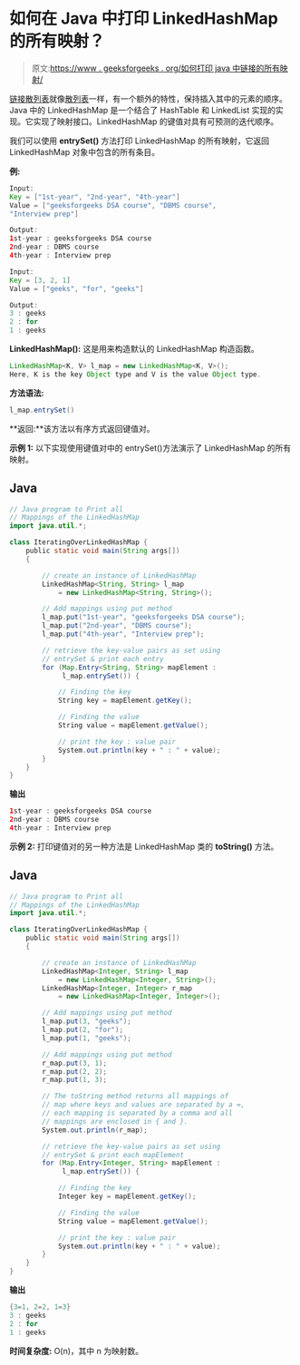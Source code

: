 # 如何在 Java 中打印 LinkedHashMap 的所有映射？

> 原文:[https://www . geeksforgeeks . org/如何打印 java 中链接的所有映射/](https://www.geeksforgeeks.org/how-to-print-all-mappings-of-the-linkedhashmap-in-java/)

[链接散列表](https://www.geeksforgeeks.org/linkedhashmap-class-java-examples/)就像[散列表](https://www.geeksforgeeks.org/java-util-hashmap-in-java-with-examples/)一样，有一个额外的特性，保持插入其中的元素的顺序。Java 中的 LinkedHashMap 是一个结合了 HashTable 和 LinkedList 实现的实现。它实现了映射接口。LinkedHashMap 的键值对具有可预测的迭代顺序。

我们可以使用 **entrySet()** 方法打印 LinkedHashMap 的所有映射，它返回 LinkedHashMap 对象中包含的所有条目。

**例:**

```java
Input:
Key = ["1st-year", "2nd-year", "4th-year"]
Value = ["geeksforgeeks DSA course", "DBMS course", 
"Interview prep"]

Output:
1st-year : geeksforgeeks DSA course
2nd-year : DBMS course
4th-year : Interview prep

Input:
Key = [3, 2, 1]
Value = ["geeks", "for", "geeks"]

Output:
3 : geeks
2 : for
1 : geeks
```

**LinkedHashMap():** 这是用来构造默认的 LinkedHashMap 构造函数。

```java
LinkedHashMap<K, V> l_map = new LinkedHashMap<K, V>();
Here, K is the key Object type and V is the value Object type.
```

**方法语法:**

```java
l_map.entrySet()
```

**返回:**该方法以有序方式返回键值对。

**示例 1:** 以下实现使用键值对中的 entrySet()方法演示了 LinkedHashMap 的所有映射。

## Java

```java
// Java program to Print all 
// Mappings of the LinkedHashMap
import java.util.*;

class IteratingOverLinkedHashMap {
    public static void main(String args[])
    {

        // create an instance of LinkedHashMap
        LinkedHashMap<String, String> l_map
            = new LinkedHashMap<String, String>();

        // Add mappings using put method
        l_map.put("1st-year", "geeksforgeeks DSA course");
        l_map.put("2nd-year", "DBMS course");
        l_map.put("4th-year", "Interview prep");

        // retrieve the key-value pairs as set using
        // entrySet & print each entry
        for (Map.Entry<String, String> mapElement :
             l_map.entrySet()) {

            // Finding the key
            String key = mapElement.getKey();

            // Finding the value
            String value = mapElement.getValue();

            // print the key : value pair
            System.out.println(key + " : " + value);
        }
    }
}
```

**输出**

```java
1st-year : geeksforgeeks DSA course
2nd-year : DBMS course
4th-year : Interview prep
```

**示例 2:** 打印键值对的另一种方法是 LinkedHashMap 类的 **toString()** 方法。

## Java

```java
// Java program to Print all 
// Mappings of the LinkedHashMap
import java.util.*;

class IteratingOverLinkedHashMap {
    public static void main(String args[])
    {

        // create an instance of LinkedHashMap
        LinkedHashMap<Integer, String> l_map
            = new LinkedHashMap<Integer, String>();
        LinkedHashMap<Integer, Integer> r_map
            = new LinkedHashMap<Integer, Integer>();

        // Add mappings using put method
        l_map.put(3, "geeks");
        l_map.put(2, "for");
        l_map.put(1, "geeks");

        // Add mappings using put method
        r_map.put(3, 1);
        r_map.put(2, 2);
        r_map.put(1, 3);

        // The toString method returns all mappings of
        // map where keys and values are separated by a =,
        // each mapping is separated by a comma and all
        // mappings are enclosed in { and }.
        System.out.println(r_map);

        // retrieve the key-value pairs as set using
        // entrySet & print each mapElement
        for (Map.Entry<Integer, String> mapElement :
             l_map.entrySet()) {

            // Finding the key
            Integer key = mapElement.getKey();

            // Finding the value
            String value = mapElement.getValue();

            // print the key : value pair
            System.out.println(key + " : " + value);
        }
    }
}
```

**输出**

```java
{3=1, 2=2, 1=3}
3 : geeks
2 : for
1 : geeks
```

**时间复杂度:** O(n)，其中 n 为映射数。